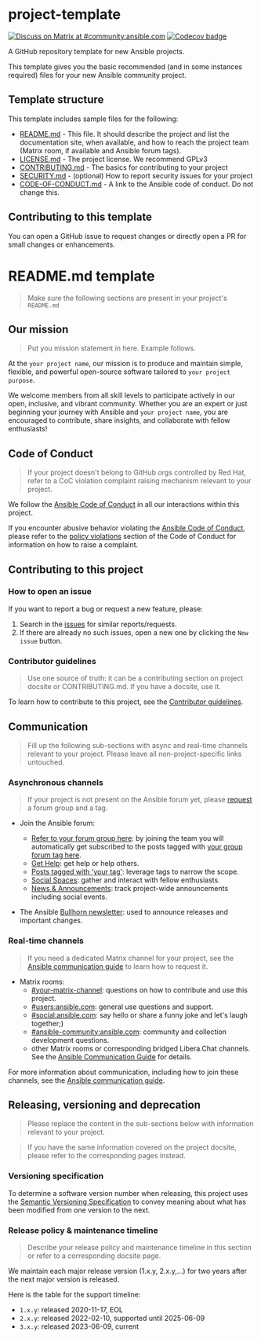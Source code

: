 # project-template
[![Discuss on Matrix at #community:ansible.com](https://img.shields.io/matrix/community:ansible.com.svg?server_fqdn=ansible-accounts.ems.host&label=Discuss%20on%20Matrix%20at%20%23community:ansible.com&logo=matrix)](https://matrix.to/#/#community:ansible.com)
[![Codecov badge](https://img.shields.io/codecov/c/github/ansible-community/project-template)](https://codecov.io/gh/ansible-community/project-template)

A GitHub repository template for new Ansible projects.

This template gives you the basic recommended (and in some instances required) files for your new Ansible community project.

## Template structure
This template includes sample files for the following:
- [README.md](README.md) - This file. It should describe the project and list the documentation site, when available, and how to reach the project team (Matrix room, if available and Ansible forum tags). 
- [LICENSE.md](LICENSE.md) - The project license. We recommend GPLv3
- [CONTRIBUTING.md](CONTRIBUTING.md) - The basics for contributing to your project
- [SECURITY.md](SECURITY.md) - (optional) How to report security issues for your project
- [CODE-OF-CONDUCT.md](CODE-OF-CONDUCT.md) - A link to the Ansible code of conduct. Do not change this.

## Contributing to this template
You can open a GitHub issue to request changes or directly open a PR for small changes or enhancements.

# README.md template

> Make sure the following sections are present in your project's `README.md`

## Our mission

> Put you mission statement in here. Example follows.

At the `your project name`, our mission is to produce and maintain simple, flexible,
and powerful open-source software tailored to `your project purpose`.

We welcome members from all skill levels to participate actively in our open, inclusive, and vibrant community.
Whether you are an expert or just beginning your journey with Ansible and `your project name`,
you are encouraged to contribute, share insights, and collaborate with fellow enthusiasts!

## Code of Conduct

> If your project doesn't belong to GitHub orgs controlled by Red Hat, refer to a CoC violation complaint raising mechanism relevant to your project.

We follow the [Ansible Code of Conduct](https://docs.ansible.com/ansible/latest/community/code_of_conduct.html) in all our interactions within this project.

If you encounter abusive behavior violating the [Ansible Code of Conduct](https://docs.ansible.com/ansible/latest/community/code_of_conduct.html), please refer to the [policy violations](https://docs.ansible.com/ansible/latest/community/code_of_conduct.html#policy-violations) section of the Code of Conduct for information on how to raise a complaint.

## Contributing to this project

### How to open an issue

If you want to report a bug or request a new feature, please:
1. Search in the [issues](https://github.com/ORG/REPO/issues) for similar reports/requests.
2. If there are already no such issues, open a new one by clicking the `New issue` button.

### Contributor guidelines

> Use one source of truth: it can be a contributing section on project docsite or CONTRIBUTING.md. If you have a docsite, use it.

To learn how to contribute to this project, see the [Contributor guidelines](https://link-to-docsite-or-contributor.md).

## Communication

> Fill up the following sub-sections with async and real-time channels relevant to your project. Please leave all non-project-specific links untouched.

### Asynchronous channels

> If your project is not present on the Ansible forum yet, please [request](https://forum.ansible.com/t/requesting-a-forum-group/503/17) a forum group and a tag.

* Join the Ansible forum:
    * [Refer to your forum group here](https://forum.ansible.com/g/): by joining the team you will automatically get subscribed to the posts tagged with [your group forum tag here](https://forum.ansible.com/tags).
    * [Get Help](https://forum.ansible.com/c/help/6/none): get help or help others.
    * [Posts tagged with 'your tag'](https://forum.ansible.com/tags): leverage tags to narrow the scope.
    * [Social Spaces](https://forum.ansible.com/c/chat/4): gather and interact with fellow enthusiasts.
    * [News & Announcements](https://forum.ansible.com/c/news/5/none): track project-wide announcements including social events.

* The Ansible [Bullhorn newsletter](https://forum.ansible.com/t/about-the-newsletter-category/166): used to announce releases and important changes.

### Real-time channels

> If you need a dedicated Matrix channel for your project, see the [Ansible communication guide](https://docs.ansible.com/ansible/devel/community/communication.html#ansible-community-on-matrix) to learn how to request it.

* Matrix rooms:
    * [#your-matrix-channel](https://matrix.to/#/): questions on how to contribute and use this project.
    * [#users:ansible.com](https://matrix.to/#/#users:ansible.com): general use questions and support.
    * [#social:ansible.com](https://matrix.to/#/#social:ansible.com): say hello or share a funny joke and let's laugh together;)
    * [#ansible-community:ansible.com](https://matrix.to/#/#community:ansible.com): community and collection development questions.
    * other Matrix rooms or corresponding bridged Libera.Chat channels. See the [Ansible Communication Guide](https://docs.ansible.com/ansible/devel/community/communication.html) for details.

For more information about communication, including how to join these channels, see the [Ansible communication guide](https://docs.ansible.com/ansible/devel/community/communication.html).

## Releasing, versioning and deprecation

> Please replace the content in the sub-sections below with information relevant to your project.

> If you have the same information covered on the project docsite, please refer to the corresponding pages instead. 

### Versioning specification

To determine a software version number when releasing, this project uses the [Semantic Versioning Specification](https://semver.org/) to convey meaning about what has been modified from one version to the next.

### Release policy & maintenance timeline

> Describe your release policy and maintenance timeline in this section or refer to a corresponding docsite page.

We maintain each major release version (1.x.y, 2.x.y,...) for two years after the next major version is released.

Here is the table for the support timeline:

- `1.x.y`: released 2020-11-17, EOL
- `2.x.y`: released 2022-02-10, supported until 2025-06-09
- `3.x.y`: released 2023-06-09, current
